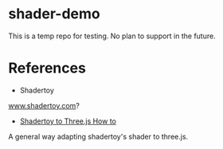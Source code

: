 # shader-demo

This is a temp repo for testing. No plan to support in the future.

# References

- Shadertoy

www.shadertoy.com?

- [Shadertoy to Three.js How to](https://threejsfundamentals.org/threejs/lessons/threejs-shadertoy.html)

A general way adapting shadertoy's shader to three.js.
